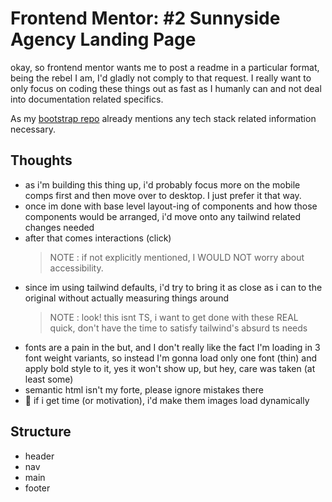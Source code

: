 # Frontend Mentor: #2 Sunnyside Agency Landing Page

okay, so frontend mentor wants me to post a readme in a particular format, being the rebel I am, I'd gladly not comply to that request.
I really want to only focus on coding these things out as fast as I humanly can and not deal into documentation related specifics.

As my [bootstrap repo](https://github.com/namanavasthi/frontend-mentor-bootstrap) already mentions any tech stack related information necessary.

## Thoughts

- as i'm building this thing up, i'd probably focus more on the mobile comps first and then move over to desktop. I just prefer it that way.
- once im done with base level layout-ing of components and how those components would be arranged, i'd move onto any tailwind related changes needed
- after that comes interactions (click)
  > NOTE : if not explicitly mentioned, I WOULD NOT worry about accessibility.
- since im using tailwind defaults, i'd try to bring it as close as i can to the original without actually measuring things around
  > NOTE : look! this isnt TS, i want to get done with these REAL quick, don't have the time to satisfy tailwind's absurd ts needs
- fonts are a pain in the but, and I don't really like the fact I'm loading in 3 font weight variants, so instead I'm gonna load only one font (thin) and apply bold style to it, yes it won't show up, but hey, care was taken (at least some)
- semantic html isn't my forte, please ignore mistakes there
- 🐼 if i get time (or motivation), i'd make them images load dynamically

## Structure

- header
- nav
- main
- footer
